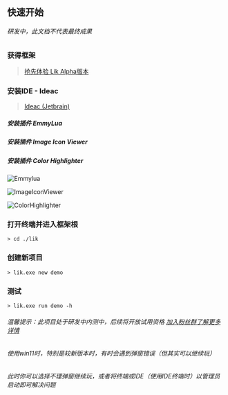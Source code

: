 ## 快速开始

###### 研发中，此文档不代表最终成果

### 获得框架

> <a target="_blank" href="https://afdian.net/a/hunzsig">抢先体验 Lik Alpha版本</a>

### 安装IDE - Ideac

> <a target="_blank" href="https://www.jetbrains.com/idea/download/#section=windows">Ideac (Jetbrain)</a>

##### 安装插件 EmmyLua

##### 安装插件 Image Icon Viewer

##### 安装插件 Color Highlighter

![Emmylua](https://gitlab.com/h-document/lik/-/raw/main/assets/emmylua.png)

![ImageIconViewer](https://gitlab.com/h-document/lik/-/raw/main/assets/imageIconViewer.png)

![ColorHighlighter](https://gitlab.com/h-document/lik/-/raw/main/assets/colorHighlighter.png)

### 打开终端并进入框架根

```
> cd ./lik
```

### 创建新项目

```
> lik.exe new demo
```

### 测试

```
> lik.exe run demo -h
```

###### 温馨提示：此项目处于研发中内测中，后续将开放试用资格 <a target="_blank" href="https://afdian.net/a/hunzsig">加入粉丝群了解更多详情</a>

###### 使用win11时，特别是较新版本时，有时会遇到弹窗错误（但其实可以继续玩）

###### 此时你可以选择不理弹窗继续玩，或者将终端或IDE（使用IDE终端时）以管理员启动即可解决问题
